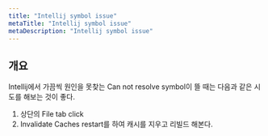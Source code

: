 ```yaml
---
title: "Intellij symbol issue"
metaTitle: "Intellij symbol issue"
metaDescription: "Intellij symbol issue"
---
```


## 개요

Intellij에서 가끔씩 원인을 못찾는 Can not resolve symbol이 뜰 때는 다음과 같은 시도를 해보는 것이 좋다.

1. 상단의 File tab click
2. Invalidate Caches restart를 하여 캐시를 지우고 리빌드 해본다.